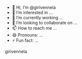 - 👋 Hi, I’m @girivennela
- 👀 I’m interested in ...
- 🌱 I’m currently working ...
- 💞️ I’m looking to collaborate on ...
- 📫 How to reach me ...
- 😄 Pronouns: ...
- ⚡ Fun fact: ...

<!---
girivennela/girivennela is a ✨ special ✨ repository because its `README.md` (this file) appears on your GitHub profile.
You can click the Preview link to take a look at your changes.
---> girivennela


